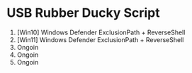 USB Rubber Ducky Script
=======================
1) [Win10] Windows Defender ExclusionPath + ReverseShell
2) [Win11] Windows Defender ExclusionPath + ReverseShell
3) Ongoin
4) Ongoin
5) Ongoin

